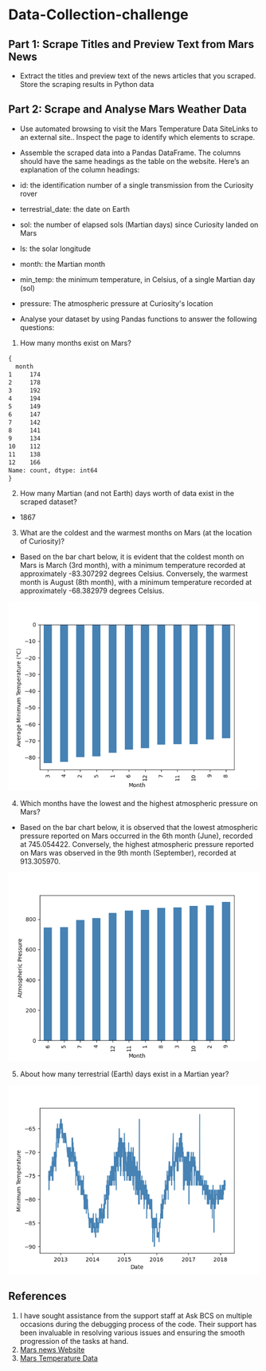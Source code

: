 # Data-Collection-challenge
## Part 1: Scrape Titles and Preview Text from Mars News
- Extract the titles and preview text of the news articles that you scraped. Store the scraping results in Python data

## Part 2: Scrape and Analyse Mars Weather Data
- Use automated browsing to visit the Mars Temperature Data SiteLinks to an external site.. Inspect the page to identify which elements to scrape.
- Assemble the scraped data into a Pandas DataFrame. The columns should have the same headings as the table on the website. Here’s an explanation of the column headings:

- id: the identification number of a single transmission from the Curiosity rover
 - terrestrial_date: the date on Earth
 - sol: the number of elapsed sols (Martian days) since Curiosity landed on Mars
 - ls: the solar longitude
- month: the Martian month
- min_temp: the minimum temperature, in Celsius, of a single Martian day (sol)
- pressure: The atmospheric pressure at Curiosity's location
- Analyse your dataset by using Pandas functions to answer the following questions:
1. How many months exist on Mars?
```
{
  month
1     174
2     178
3     192
4     194
5     149
6     147
7     142
8     141
9     134
10    112
11    138
12    166
Name: count, dtype: int64
}
```
2. How many Martian (and not Earth) days worth of data exist in the scraped dataset?
- 1867
3. What are the coldest and the warmest months on Mars (at the location of Curiosity)? 
- Based on the bar chart below, it is evident that the coldest month on Mars is March (3rd month), with a minimum temperature recorded at approximately -83.307292 degrees Celsius. Conversely, the warmest month is August (8th month), with a minimum temperature recorded at approximately -68.382979 degrees Celsius.

![Average Temperature by Month](/Starter_Code/resources/average_temperature_by_month(coldest%20&%20hottest).png)

4. Which months have the lowest and the highest atmospheric pressure on Mars? 
- Based on the bar chart below, it is observed that the lowest atmospheric pressure reported on Mars occurred in the 6th month (June), recorded at 745.054422. Conversely, the highest atmospheric pressure reported on Mars was observed in the 9th month (September), recorded at 913.305970.

![Average Temperature by Month](/Starter_Code/resources/average_pressure_by_month_sorted.png)

5. About how many terrestrial (Earth) days exist in a Martian year? 

![Average Temperature by Month](/Starter_Code/resources/Daily%20Minimum%20Temperature%20on%20Mars.png)


## References
 1. I have sought assistance from the support staff at Ask BCS on multiple occasions during the debugging process of the code. Their support has been invaluable in resolving various issues and ensuring the smooth progression of the tasks at hand. 
 2. [Mars news Website](https://static.bc-edx.com/data/web/mars_news/index.html)
 3. [Mars Temperature Data](https://static.bc-edx.com/data/web/mars_facts/temperature.html)